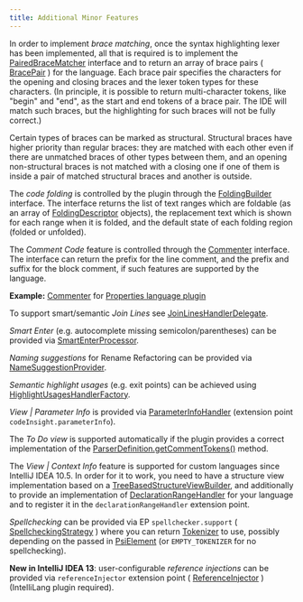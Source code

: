 ```yaml
---
title: Additional Minor Features
---
```



In order to implement *brace matching*, once the syntax highlighting lexer has been implemented, all that is required is to implement the
[PairedBraceMatcher](upsource:///platform/lang-api/src/com/intellij/lang/PairedBraceMatcher.java)
interface and to return an array of brace pairs (
[BracePair](upsource:///platform/lang-api/src/com/intellij/lang/BracePair.java)
) for the language.
Each brace pair specifies the characters for the opening and closing braces and the lexer token types for these characters.
(In principle, it is possible to return multi-character tokens, like "begin" and "end", as the start and end tokens of a brace pair.
The IDE will match such braces, but the highlighting for such braces will not be fully correct.)

Certain types of braces can be marked as structural.
Structural braces have higher priority than regular braces: they are matched with each other even if there are unmatched braces of other types between them, and an opening non-structural braces is not matched with a closing one if one of them is inside a pair of matched structural braces and another is outside.

The *code folding* is controlled by the plugin through the
[FoldingBuilder](upsource:///platform/core-api/src/com/intellij/lang/folding/FoldingBuilder.java)
interface.
The interface returns the list of text ranges which are foldable (as an array of
[FoldingDescriptor](upsource:///platform/core-api/src/com/intellij/lang/folding/FoldingDescriptor.java)
objects), the replacement text which is shown for each range when it is folded, and the default state of each folding region (folded or unfolded).

The *Comment Code* feature is controlled through the
[Commenter](upsource:///platform/core-api/src/com/intellij/lang/Commenter.java)
interface.
The interface can return the prefix for the line comment, and the prefix and suffix for the block comment, if such features are supported by the language.

**Example:**
[Commenter](upsource:///plugins/properties/properties-psi-impl/src/com/intellij/lang/properties/PropertiesCommenter.java)
for [Properties language plugin](https://github.com/JetBrains/intellij-community/tree/master/plugins/properties/)


To support smart/semantic *Join Lines* see
[JoinLinesHandlerDelegate](upsource:///platform/lang-api/src/com/intellij/codeInsight/editorActions/JoinLinesHandlerDelegate.java).

*Smart Enter* (e.g. autocomplete missing semicolon/parentheses) can be provided via
[SmartEnterProcessor](upsource:///platform/lang-api/src/com/intellij/codeInsight/editorActions/smartEnter/SmartEnterProcessor.java).

*Naming suggestions* for Rename Refactoring can be provided via
[NameSuggestionProvider](upsource:///platform/lang-api/src/com/intellij/refactoring/rename/NameSuggestionProvider.java).

*Semantic highlight usages* (e.g. exit points) can be achieved using
[HighlightUsagesHandlerFactory](upsource:///platform/lang-impl/src/com/intellij/codeInsight/highlighting/HighlightUsagesHandlerFactory.java).

*View \| Parameter Info* is provided via
[ParameterInfoHandler](upsource:///platform/lang-api/src/com/intellij/lang/parameterInfo/ParameterInfoHandler.java)
(extension point `codeInsight.parameterInfo`).

The *To Do view* is supported automatically if the plugin provides a correct implementation of the
[ParserDefinition.getCommentTokens()](https://github.com/JetBrains/intellij-community/blob/master/platform/core-api/src/com/intellij/lang/ParserDefinition.java#L79)
method.

The *View \| Context Info* feature is supported for custom languages since IntelliJ IDEA 10.5.
In order for it to work, you need to have a structure view implementation based on a
[TreeBasedStructureViewBuilder](upsource:///platform/structure-view-api/src/com/intellij/ide/structureView/TreeBasedStructureViewBuilder.java),
and additionally to provide an implementation of
[DeclarationRangeHandler](upsource:///platform/lang-api/src/com/intellij/codeInsight/hint/DeclarationRangeHandler.java)
for your language and to register it in the `declarationRangeHandler` extension point.

*Spellchecking* can be provided via EP `spellchecker.support` (
[SpellcheckingStrategy](upsource:///spellchecker/src/com/intellij/spellchecker/tokenizer/SpellcheckingStrategy.java)
) where you can return
[Tokenizer](upsource:///spellchecker/src/com/intellij/spellchecker/tokenizer/Tokenizer.java)
to use, possibly depending on the passed in
[PsiElement](upsource:///platform/core-api/src/com/intellij/psi/PsiElement.java)
(or `EMPTY_TOKENIZER` for no spellchecking).

**New in IntelliJ IDEA 13**: user-configurable *reference injections* can be provided via `referenceInjector` extension point (
[ReferenceInjector](upsource:///platform/lang-api/src/com/intellij/psi/injection/ReferenceInjector.java)
) (IntelliLang plugin required).
